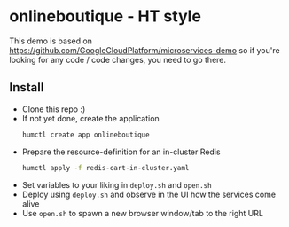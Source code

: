 # onlineboutique - HT style

This demo is based on https://github.com/GoogleCloudPlatform/microservices-demo so if you're looking for any code / code changes, you need to go there.

## Install
- Clone this repo :)
- If not yet done, create the application
  ```bash
  humctl create app onlineboutique
  ```
- Prepare the resource-definition for an in-cluster Redis
  ```bash
  humctl apply -f redis-cart-in-cluster.yaml
  ```
- Set variables to your liking in `deploy.sh` and `open.sh`
- Deploy using `deploy.sh` and observe in the UI how the services come alive
- Use `open.sh` to spawn a new browser window/tab to the right URL

